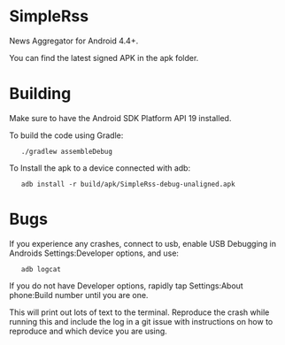 SimpleRss
===

News Aggregator for Android 4.4+.

You can find the latest signed APK in the apk folder.

Building
===

Make sure to have the Android SDK Platform API 19 installed.

To build the code using Gradle:
```
   ./gradlew assembleDebug
```

To Install the apk to a device connected with adb:
```
   adb install -r build/apk/SimpleRss-debug-unaligned.apk
```

Bugs
===

If you experience any crashes, connect to usb, enable USB Debugging in
Androids Settings:Developer options, and use:
```
   adb logcat
```

If you do not have Developer options, rapidly tap
Settings:About phone:Build number until you are one.

This will print out lots of text to the terminal. Reproduce the crash
while running this and include the log in a git issue with instructions
on how to reproduce and which device you are using.
